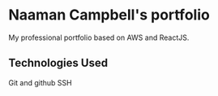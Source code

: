 # Naaman Campbell's portfolio

My professional portfolio based on AWS and ReactJS.

## Technologies Used

Git and github
SSH
